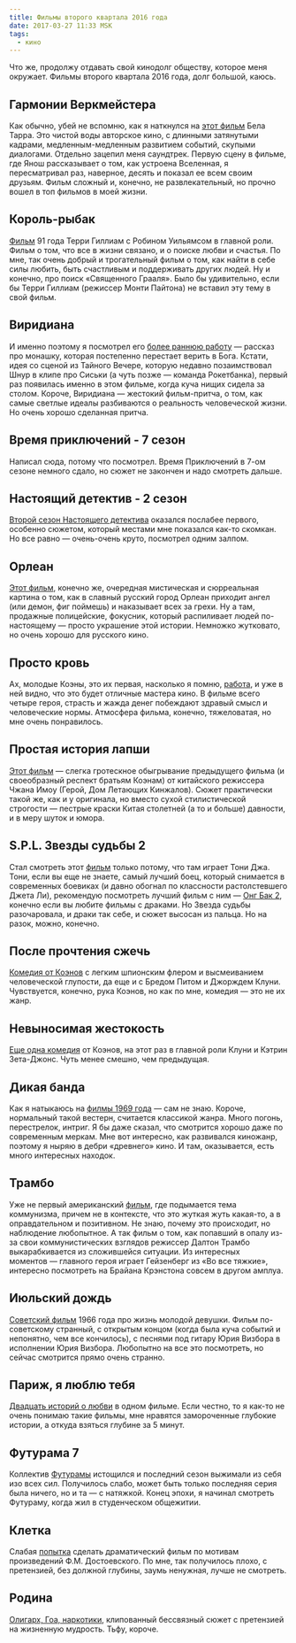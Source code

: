 ```yaml
---
title: Фильмы второго квартала 2016 года
date: 2017-03-27 11:33 MSK
tags:
  - кино
---
```


Что же, продолжу отдавать свой кинодолг обществу, которое меня окружает. Фильмы второго квартала 2016 года, долг
большой, каюсь.

<!-- more -->

## Гармонии Веркмейстера

Как обычно, убей не вспомню, как я наткнулся на [этот фильм](https://www.kinopoisk.ru/film/50377/) Бела Тарра. Это
чистой воды авторское кино, с длинными затянутыми кадрами, медленным-медленным развитием событий, скупыми диалогами.
Отдельно зацепил меня саундтрек. Первую сцену в фильме, где Янош рассказывает о том, как устроена Вселенная, я
пересматривал раз, наверное, десять и показал ее всем своим друзьям. Фильм сложный и, конечно, не развлекательный, но
прочно вошел в топ фильмов в моей жизни.

## Король-рыбак

[Фильм](https://www.kinopoisk.ru/film/9503/) 91 года Терри Гиллиам с Робином Уильямсом в главной роли. Фильм о том, что
все в жизни связано, и о поиске любви и счастья. По мне, так очень добрый и трогательный фильм о том, как найти в себе
силы любить, быть счастливым  и поддерживать других людей. Ну и конечно, про поиск «Священного Грааля». Было бы
удивительно, если бы Терри Гиллиам (режиссер Монти Пайтона) не вставил эту тему в свой фильм.

## Виридиана

И именно поэтому я посмотрел его [более раннюю работу](https://www.kinopoisk.ru/film/49941/) — рассказ про монашку, которая
постепенно перестает верить в Бога. Кстати, идея со сценой из Тайного Вечере, которую недавно позаимствовал Шнур в клипе
про Сиськи (а чуть позже — команда Рокетбанка), первый раз появилась именно в этом фильме, когда куча нищих сидела за
столом. Короче, Виридиана — жестокий фильм-притча, о том, как самые светлые идеалы разбиваются о реальность человеческой
жизни. Но очень хорошо сделанная притча.

## Время приключений - 7 сезон

Написал сюда, потому что посмотрел. Время Приключений в 7-ом сезоне немного сдало, но сюжет не закончен и надо смотреть
дальше.

## Настоящий детектив - 2 сезон

[Второй сезон Настоящего детектива](https://www.kinopoisk.ru/film/681831/) оказался послабее первого, особенно сюжетом,
который местами мне показался как-то скомкан. Но все равно — очень-очень круто, посмотрел одним залпом.

## Орлеан

[Этот фильм](https://www.kinopoisk.ru/film/838963/), конечно же, очередная мистическая и сюрреальная картина о том, как
в славный русский город Орлеан приходит ангел (или демон, фиг поймешь) и наказывает всех за грехи. Ну а там, продажные
полицейские, фокусник, который распиливает людей по-настоящему — просто украшение этой истории. Немножко жутковато, но
очень хорошо для русского кино.

## Просто кровь

Ах, молодые Коэны, это их первая, насколько я помню, [работа](https://www.kinopoisk.ru/film/2803/), и уже в ней видно,
что это будет отличные мастера кино. В фильме всего четыре героя, страсть и жажда денег побеждают здравый смысл и
человеческие нормы. Атмосфера фильма, конечно, тяжеловатая, но мне очень понравилось.

## Простая история лапши

[Этот фильм](https://www.kinopoisk.ru/film/464562/) — слегка гротескное обыгрывание предыдущего фильма (и своеобразный
респект братьям Коэнам) от китайского режиссера Чжана Имоу (Герой, Дом Летающих Кинжалов). Сюжет практически такой же,
как и у оригинала, но вместо сухой стилистической строгости — пестрые краски Китая столетней (а то и больше) давности,
и в меру шуток и юмора.

## S.P.L. Звезды судьбы 2

Стал смотреть этот [фильм](https://www.kinopoisk.ru/film/801951/) только потому, что там играет Тони Джа. Тони, если вы
еще не знаете, самый лучший боец, который снимается в современных боевиках (и давно обогнал по классности растолстевшего
Джета Ли), рекомендую посмотреть лучший фильм с ним — [Онг Бак 2](), конечно если вы любите фильмы с драками. Но Звезда
судьбы разочаровала, и драки так себе, и сюжет высосан из пальца. Но на разок, можно, конечно.

## После прочтения сжечь

[Комедия от Коэнов](https://www.kinopoisk.ru/film/309423/) с легким шпионским флером и высмеиванием человеческой
глупости, да еще и с Бредом Питом и Джорждем Клуни. Чувствуется, конечно, рука Коэнов, но как по мне, комедия — это не их жанр.

## Невыносимая жестокость

[Еще одна комедия](https://www.kinopoisk.ru/film/2886/) от Коэнов, на этот раз в главной роли Клуни и Кэтрин Зета-Джонс.
Чуть менее смешно, чем предыдущая.

## Дикая банда

Как я натыкаюсь на [филмы 1969 года](https://www.kinopoisk.ru/film/450/) — сам не знаю. Короче, нормальный такой вестерн,
считается классикой жанра. Много погонь, перестрелок, интриг. Я бы даже сказал, что смотрится хорошо даже по современным
меркам. Мне вот интересно, как развивался киножанр, поэтому я ныряю в дебри «древнего» кино. И там, оказывается, есть
много интересных находок.

## Трамбо

Уже не первый американский [фильм](https://www.kinopoisk.ru/film/799728/), где подымается тема коммунизма, причем не в
контексте, что это жуткая жуть какая-то, а в оправдательном и позитивном. Не знаю, почему это происходит, но наблюдение
любопытное. А так фильм о том, как попавший в опалу из-за свои коммунистических взглядов режиссер Далтон Трамбо
выкарабкивается из сложившейся ситуации. Из интересных моментов — главного героя играет Гейзенберг из «Во все тяжкие»,
интересно посмотреть на Брайана Крэнстона совсем в другом амплуа.

## Июльский дождь

[Советский фильм](https://www.kinopoisk.ru/film/42669/) 1966 года про жизнь молодой девушки. Фильм по-советскому
странный, с открытым концом (когда была куча событий и непонятно, чем все кончилось), с песнями под гитару Юрия Визбора
в исполнении Юрия Визбора. Любопытно на все это посмотреть, но сейчас смотрится прямо очень странно.

## Париж, я люблю тебя

[Двадцать историй о любви](https://www.kinopoisk.ru/film/77437/) в одном фильме. Если честно, то я как-то не очень
понимаю такие фильмы, мне нравятся замороченные глубокие истории, а откуда взяться глубине за 5 минут.

## Футурама 7

Коллектив [Футурамы](https://www.kinopoisk.ru/film/79920/) истощился и последний сезон выжимали из себя изо всех сил.
Получилось слабо, может быть только последняя серия была ничего, но и та — с натяжкой. Конец эпохи, я начинал смотреть
Футураму, когда жил в студенческом общежитии.

## Клетка

Слабая [попытка](https://www.kinopoisk.ru/film/838695/) сделать драматический фильм по мотивам произведений
Ф.М. Достоевского. По мне, так получилось плохо, с претензией, без должной глубины, заумь ненужная, лучше не смотреть.

## Родина

[Олигарх, Гоа, наркотики](https://www.kinopoisk.ru/film/763565/), клипованный бессвязный сюжет с претензией на жизненную
мудрость. Тьфу, короче.
